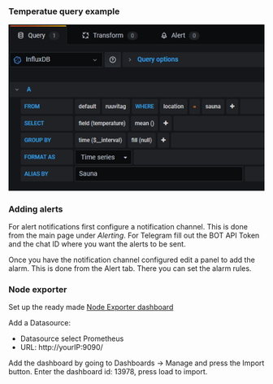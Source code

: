 ### Temperatue query example
![Temperature query](screenshots/Query.png)

### Adding alerts
For alert notifications first configure a notification channel. This is done from the main page under *Alerting*. For Telegram fill out the BOT API Token and the chat ID where you want the alerts to be sent.

Once you have the notification channel configured edit a panel to add the alarm. This is done from the Alert tab. There you can set the alarm rules.

### Node exporter
Set up the ready made [Node Exporter dashboard](https://grafana.com/oss/prometheus/exporters/node-exporter/)

Add a Datasource:
* Datasource select Prometheus
* URL: http://yourIP:9090/

Add the dashboard by going to Dashboards -> Manage and press the Import button. Enter the dashboard id: 13978, press load to import.